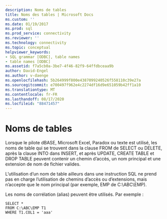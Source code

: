 ```yaml
---
description: Noms de tables
title: Noms des tables | Microsoft Docs
ms.custom: ''
ms.date: 01/19/2017
ms.prod: sql
ms.prod_service: connectivity
ms.reviewer: ''
ms.technology: connectivity
ms.topic: conceptual
helpviewer_keywords:
- SQL grammar [ODBC], table names
- table names [ODBC]
ms.assetid: f7a5cb0a-3be7-4f46-82f9-64ffdbceaa9b
author: David-Engel
ms.author: v-daenge
ms.openlocfilehash: 5b264999f800e4387099240526f558110c39e27a
ms.sourcegitcommit: e700497f962e4c2274df16d9e651059b42ff1a10
ms.translationtype: MT
ms.contentlocale: fr-FR
ms.lasthandoff: 08/17/2020
ms.locfileid: "88471457"
---
```

# <a name="table-names"></a>Noms de tables
Lorsque le pilote dBASE, Microsoft Excel, Paradox ou texte est utilisé, les noms de table qui se trouvent dans la clause FROM de SELECT ou DELETE, après la clause INTO dans INSERT, et après UPDATE, CREATE TABLE et DROP TABLE peuvent contenir un chemin d’accès, un nom principal et une extension de nom de fichier valides.  
  
 L’utilisation d’un nom de table ailleurs dans une instruction SQL ne prend pas en charge l’utilisation de chemins d’accès ou d’extensions, mais n’accepte que le nom principal (par exemple, EMP de C:\ABC\EMP).  
  
 Les noms de corrélation (alias) peuvent être utilisés. Par exemple :  
  
```  
SELECT *    
FROM C:\ABC\EMP T1    
WHERE T1.COL1 = 'aaa'  
```
